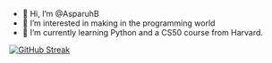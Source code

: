 - 👋 Hi, I’m @AsparuhB
- 👀 I’m interested in making in the programming world
- 🌱 I’m currently learning Python and a CS50 course from Harvard. 

[![GitHub Streak](https://streak-stats.demolab.com?user=AsparuhB)](https://git.io/streak-stats)
<!---
AsparuhB/AsparuhB is a ✨ special ✨ repository because its `README.md` (this file) appears on your GitHub profile.
You can click the Preview link to take a look at your changes.
--->
